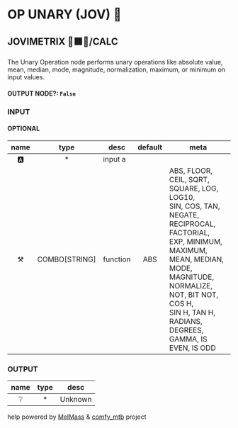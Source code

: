 # OP UNARY (JOV) 🎲

## JOVIMETRIX 🔺🟩🔵/CALC

The Unary Operation node performs unary operations like absolute value, mean, median, mode, magnitude, normalization, maximum, or minimum on input values.

#### OUTPUT NODE?: `False`

### INPUT

#### OPTIONAL

name|type|desc|default|meta
:---:|:---:|---|:---:|---
🅰️| * | input a |  | 
⚒️| COMBO[STRING] | function | ABS | ABS, FLOOR, CEIL, SQRT, SQUARE, LOG, LOG10,<br>SIN, COS, TAN, NEGATE, RECIPROCAL, FACTORIAL,<br>EXP, MINIMUM, MAXIMUM, MEAN, MEDIAN, MODE,<br>MAGNITUDE, NORMALIZE, NOT, BIT NOT, COS H,<br>SIN H, TAN H, RADIANS, DEGREES, GAMMA, IS<br>EVEN, IS ODD

### OUTPUT

name|type|desc
:---:|:---:|---
❔| * | Unknown 

help powered by [MelMass](https://github.com/melMass) & [comfy_mtb](https://github.com/melMass/comfy_mtb) project